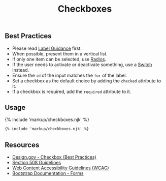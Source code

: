 ﻿---
title: Checkboxes
summary: Checkboxes allow users to select one or more options at the same time.
tags: forms
layout: guide
eleventyNavigation:
  key: Checkboxes
  parent: Form Controls
  order: 4
  excerpt: Checkboxes allow users to select one or more options at the same time.
  img: /img/illustrations/illus-checkboxes.png
---
  
## Best Practices

- Please read [Label Guidance](/form-controls/labels-guidance) first.
- When possible, present them in a vertical list.
- If only one item can be selected, use [Radios](/form-controls/radios).
- If the user needs to activate or deactivate something, use a [Switch](/form-controls/switches) instead.
- Ensure the `id` of the input matches the `for` of the label.
- Set a checkbox as the default choice by adding the `checked` attribute to it.
- If a checkbox is required, add the `required` attribute to it.

## Usage

{% include 'markup/checkboxes.njk' %}

``` html
{% include 'markup/checkboxes.njk' %}
```

## Resources
* [Design.gov - Checkbox (Best Practices)](https://designsystem.digital.gov/components/form-controls/#checkbox)
* [Section 508 Guidelines](https://www.section508.gov/)
* [Web Content Accessibility Guidelines (WCAG)](https://www.w3.org/TR/WCAG21/)
* [Bootstrap Documentation - Forms](https://getbootstrap.com/docs/5.2/forms/checks-radios/)
